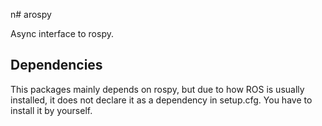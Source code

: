 n# arospy

Async interface to rospy.

## Dependencies

This packages mainly depends on rospy, but due to how ROS is usually installed,
it does not declare it as a dependency in setup.cfg. You have to install it by
yourself.
